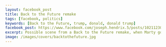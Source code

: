 ```yaml
---
layout: facebook_post
title: Back to the Future remake
tags: [facebook, politics]
keywords: [Back to the Future, trump, donald, donald trump]
facebook_post: https://www.facebook.com/joseph.hendrix.5/posts/10211230083169272
excerpt: Possible scene from a Back to the Future remake, when Marty goes back to 1987 (thirty years ago)
image: /images/covers/backtothefuture.jpg
---
```

